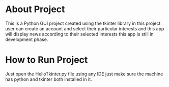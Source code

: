 
# About Project

This is a Python GUI project created using the tkinter library in this project user can create an account and select their particular interests and this app will display news according to their selected interests this app is still in development phase.

# How to Run Project

Just open the HelloTkinter.py file using any IDE just make sure the machine has python and tkinter both installed in it.

